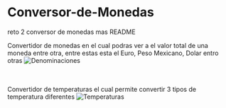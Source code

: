 # Conversor-de-Monedas
reto 2 conversor de monedas mas README

Convertidor de monedas en el cual podras ver a el valor total de una moneda entre otra, entre estas esta el Euro, Peso Mexicano,
Dolar entro otras
![Denominaciones](https://user-images.githubusercontent.com/119363858/221733846-53b0ad65-d7e9-4680-badc-0ad79e92ad71.png)
<br>
<br>
<br>

Convertidor de temperaturas el cual permite convertir 3 tipos de temperatura diferentes
![Temperaturas](https://user-images.githubusercontent.com/119363858/221733862-57120385-d901-4645-8dfb-3356d6f40a33.png)
